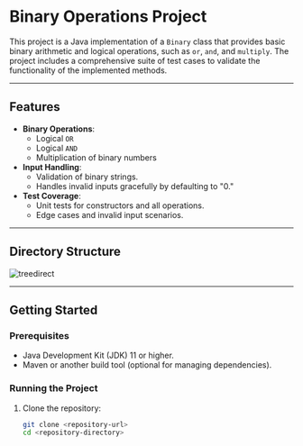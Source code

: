 # **Binary Operations Project**

This project is a Java implementation of a `Binary` class that provides basic binary arithmetic and logical operations, such as `or`, `and`, and `multiply`. The project includes a comprehensive suite of test cases to validate the functionality of the implemented methods.

---

## **Features**

- **Binary Operations**:
  - Logical `OR`
  - Logical `AND`
  - Multiplication of binary numbers
- **Input Handling**:
  - Validation of binary strings.
  - Handles invalid inputs gracefully by defaulting to "0."
- **Test Coverage**:
  - Unit tests for constructors and all operations.
  - Edge cases and invalid input scenarios.

---

## **Directory Structure**

![treedirect](https://github.com/user-attachments/assets/9cd4818a-ddb6-44e1-9d92-43a5f44fba60)




---

## **Getting Started**

### **Prerequisites**

- Java Development Kit (JDK) 11 or higher.
- Maven or another build tool (optional for managing dependencies).

### **Running the Project**

1. Clone the repository:
   ```bash
   git clone <repository-url>
   cd <repository-directory>
